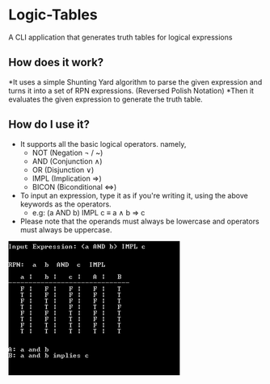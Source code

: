 # Logic-Tables
A CLI application that generates truth tables for logical expressions

## How does it work?
*It uses a simple Shunting Yard algorithm to parse the given expression and turns it into a set of RPN expressions. (Reversed Polish Notation)
*Then it evaluates the given expression to generate the truth table.

## How do I use it?
* It supports all the basic logical operators. namely,
  * NOT (Negation ¬ / ~)
  * AND (Conjunction ∧)
  * OR (Disjunction ∨)
  * IMPL (Implication ⇒)
  * BICON (Biconditional ⇔)
* To input an expression, type it as if you're writing it, using the above keywords as the operators.
  * e.g: (a AND b) IMPL c ≡ a ∧ b ⇒ c
* Please note that the operands must always be lowercase and operators must always be uppercase.

![alt text](https://github.com/privateDuck/Logic-Tables/blob/main/lgtb_prv.jpg "Logo Title Text 1")
